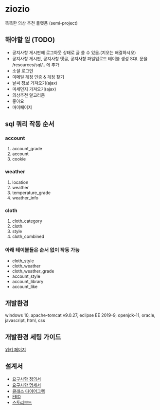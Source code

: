 # ziozio
똑똑한 의상 추천 플랫폼 (semi-project)

## 해야할 일 (TODO)
- 공지사항 게시판에 로그아웃 상태로 글 쓸 수 있음.(지오는 해결하시오)
- 공지사항 게시판, 공지사항 댓글, 공지사항 파일업로드 테이블 생성 SQL 문을 /resources/sql/.. 에 추가
- 소셜 로그인
- 이메일 계정 인증 & 계정 찾기
- 날씨 정보 가져오기(ajax)
- 미세먼지 가져오기(ajax)
- 의상추천 알고리즘
- 좋아요
- 마이페이지

## sql 쿼리 작동 순서

### account
1. account_grade
2. account
3. cookie

### weather
1. location
2. weather
3. temperature_grade
4. weather_info

### cloth
1. cloth_category
2. cloth
3. style
4. cloth_combined

### 아래 테이블들은 순서 없이 작동 가능
- cloth_style
- cloth_weather
- cloth_weather_grade
- account_style
- account_library
- account_like

## 개발환경
windows 10, apache-tomcat v9.0.27, eclipse EE 2019-9, openjdk-11, oracle, javascript, html, css

## 개발환경 세팅 가이드
[위키 페이지](https://github.com/Gilsuk/ziozio/wiki/%EA%B0%9C%EB%B0%9C%ED%99%98%EA%B2%BD-%EC%84%B8%ED%8C%85%ED%95%98%EA%B8%B0)

## 설계서
- [요구사항 정의서](https://docs.google.com/spreadsheets/d/1oa3t7seEsTh60JEOmgY0olRsSnVOR4yWjhi9Btae1Qk/edit#gid=0)
- [요구사항 명세서](https://docs.google.com/spreadsheets/d/1oa3t7seEsTh60JEOmgY0olRsSnVOR4yWjhi9Btae1Qk/edit#gid=1204896733)
- [클래스 다이어그램](https://www.draw.io/?state=%7B%22ids%22:%5B%221REHZqw83wSpMwfWqOtHbWFYzI6dvh_42%22%5D,%22action%22:%22open%22,%22userId%22:%22112892481326909512500%22%7D#G1REHZqw83wSpMwfWqOtHbWFYzI6dvh_42)
- [ERD](https://www.erdcloud.com/d/F7wreMfCbCMhmc2H5)
- [스토리보드](https://docs.google.com/presentation/d/1nyAoGdxpssrEMZWDgQZHmT5UBk-hUczQGKG47H1k50o/edit#slide=id.p)
